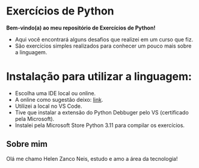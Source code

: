 # Exercícios de Python

**Bem-vindo(a) ao meu repositório de Exercícios de Python!**

- Aqui você encontrará alguns desafios que realizei em um curso que fiz.
- São exercícios simples realizados para conhecer um pouco mais sobre  a linguagem.

# Instalação para utilizar a linguagem:

- Escolha uma IDE local ou online.
- A online como sugestão deixo: [link](https://replit.com/).
- Utilizei a local no VS Code.
- Tive que instalar a extensão do Python Debbuger pelo VS (certificado pela Microsoft).
- Instalei pela Microsoft Store Python 3.11 para compilar os exercícios.

## Sobre mim

Olá me chamo Helen Zanco Neis, estudo e amo a área da tecnologia!